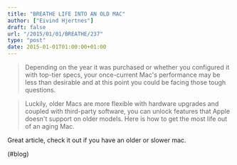 ```yaml
---
title: "BREATHE LIFE INTO AN OLD MAC"
author: ["Eivind Hjertnes"]
draft: false
url: "/2015/01/01/BREATHE/237"
type: "post"
date: 2015-01-01T01:00:00+01:00
---
```


> Depending on the year it was purchased or whether you configured it
> with top-tier specs, your once-current Mac's performance may be less
> than desirable and at this point you could be facing those tough
> questions.

<!--quoteend-->

> Luckily, older Macs are more flexible with hardware upgrades and
> coupled with third-party software, you can unlock features that Apple
> doesn't support on older models. Here is how to get the most life out
> of an aging Mac.

Great article, check it out if you have an older or slower mac.

(#blog)
